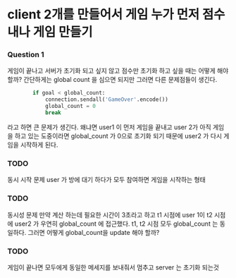 # client 2개를 만들어서 게임 누가 먼저 점수 내나 게임 만들기 

### Question 1
게임이 끝나고 서버가 초기화 되고 싶지 않고 점수만 초기화 하고 싶을 때는 어떻게 해야 할까? 
간단하게는 global count 을 심으면 되지만 그러면 다른 문제점들이 생긴다. 

```python
        if goal < global_count:
            connection.sendall('GameOver'.encode())
            global_count = 0 
            break
```
라고 하면 큰 문제가 생긴다. 왜냐면 
user1 이 먼저 게임을 끝내고 user 2가 아직 게임을 하고 있는 도중이라면 
global_count 가 0으로 초기화 되기 때문에 user2 가 다시 게임을 시작하게 된다. 
  
### TODO 
동시 시작 문제 
user 가 방에 대기 하다가 모두 참여하면 게임을 시작하는 형태

### TODO 
동시성 문제
만약 계산 하는데 필요한 시간이 3초라고 하고 t1 시점에 user 1이 
t2 시점에 user2 가 우연히 global_count 에 접근했다. 
t1, t2 시점 모두 global_count 는 동일하다. 
그러면 어떻게 global_count을 update 해야 할까? 

### TODO   
게임이 끝나면 모두에게 동일한 메세지를 보내줘서 멈추고 server 는 초기화 되는것 

 
